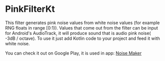 # PinkFilterKt

This filter generates pink noise values from white noise values (for example RNG floats in range [0:1)).
Values that come out from the filter can be input for Android's AudioTrack, it will produce sound that is audio pink noise( -3dB / octave).
To use it just add Kotlin code to your project and feed it with white noise.

You can check it out on Google Play, it is used in app: [Noise Maker](https://play.google.com/store/apps/details?id=com.hipxel.noise)
